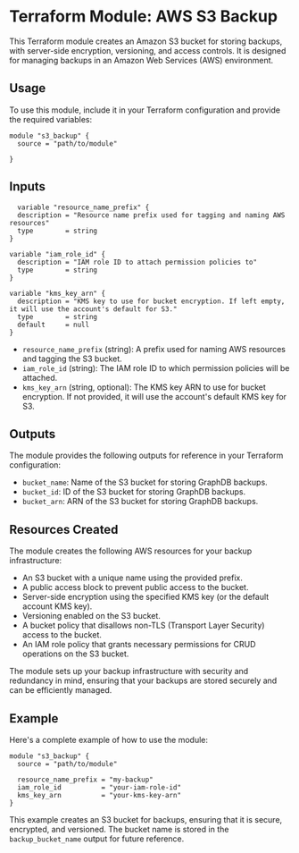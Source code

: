 # Terraform Module: AWS S3 Backup

This Terraform module creates an Amazon S3 bucket for storing backups, with server-side encryption, versioning, and access controls. It is designed for managing backups in an Amazon Web Services (AWS) environment.

## Usage

To use this module, include it in your Terraform configuration and provide the required variables:

```hcl
module "s3_backup" {
  source = "path/to/module"

}
```
## Inputs

```hcl
  variable "resource_name_prefix" {
  description = "Resource name prefix used for tagging and naming AWS resources"
  type        = string
}

variable "iam_role_id" {
  description = "IAM role ID to attach permission policies to"
  type        = string
}

variable "kms_key_arn" {
  description = "KMS key to use for bucket encryption. If left empty, it will use the account's default for S3."
  type        = string
  default     = null
}
```

- `resource_name_prefix` (string): A prefix used for naming AWS resources and tagging the S3 bucket.
- `iam_role_id` (string): The IAM role ID to which permission policies will be attached.
- `kms_key_arn` (string, optional): The KMS key ARN to use for bucket encryption. If not provided, it will use the account's default KMS key for S3.

## Outputs

The module provides the following outputs for reference in your Terraform configuration:

- `bucket_name`: Name of the S3 bucket for storing GraphDB backups.
- `bucket_id`: ID of the S3 bucket for storing GraphDB backups.
- `bucket_arn`: ARN of the S3 bucket for storing GraphDB backups.

## Resources Created

The module creates the following AWS resources for your backup infrastructure:

- An S3 bucket with a unique name using the provided prefix.
- A public access block to prevent public access to the bucket.
- Server-side encryption using the specified KMS key (or the default account KMS key).
- Versioning enabled on the S3 bucket.
- A bucket policy that disallows non-TLS (Transport Layer Security) access to the bucket.
- An IAM role policy that grants necessary permissions for CRUD operations on the S3 bucket.

The module sets up your backup infrastructure with security and redundancy in mind, ensuring that your backups are stored securely and can be efficiently managed.

## Example

Here's a complete example of how to use the module:

```hcl
module "s3_backup" {
  source = "path/to/module"

  resource_name_prefix = "my-backup"
  iam_role_id          = "your-iam-role-id"
  kms_key_arn          = "your-kms-key-arn" 
}

```

This example creates an S3 bucket for backups, ensuring that it is secure, encrypted, and versioned. The bucket name is stored in the `backup_bucket_name` output for future reference.
